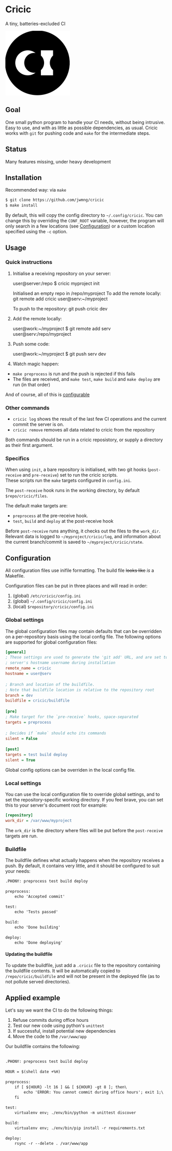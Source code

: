 # Cricic

A tiny, batteries-excluded CI

![logo](docs/logo.svg)

## Goal

One small python program to handle your CI needs, without being intrusive.
Easy to use, and with as little as possible dependencies, as usual.
Cricic works with `git` for pushing code and `make` for the intermediate steps.

## Status

Many features missing, under heavy development

## Installation

Recommended way: via `make`

```bash
$ git clone https://github.com/jwmng/cricic
$ make install
```

By default, this will copy the config directory to `~/.config/cricic`.
You can change this by overriding the `CONF_ROOT` variable, however, the program
will only search in a few locations (see [Configuration](#Configuration)) or a
custom location specified using the `-c` option.

## Usage

### Quick instructions

1. Initialise a receiving repository on your server:

    user@server:/repo $ cricic myproject init

    Initialised an empty repo in /repo/myproject
    To add the remote locally:
        git remote add cricic user@serv:~/myproject

    To push to the repository:
        git push cricic dev

2. Add the remote locally:

    user@work:~/myproject $ git remote add serv user@serv:/repo/myproject

3. Push some code:

    user@work:~/myproject $ git push serv dev

4. Watch magic happen:

  - `make preprocess` is run and the push is rejected if this fails
  - The files are received, and `make test`, `make build` and `make deploy` are
    run (in that order)

And of course, all of this is [configurable](#Configuration)

### Other commands

- `cricic log` shows the result of the last few CI operations and the current
  commit the server is on.
- `cricic remove` removes all data related to cricic from the repository

Both commands should be run in a cricic reposistory, or supply a directory as
their first argument.

### Specifics

When using `init`, a bare repository is initialised, with two git hooks 
(`post-receive` and `pre-receive`) set to run the cricic scripts.  
These scripts run the `make` targets configured in `config.ini`.

The `post-receive` hook runs in the working directory, by default 
`$repo/cricic/files`.

The default make targets are:

- `preprocess` at the pre-receive hook.
- `test`, `build` and `deploy` at the post-receive hook

Before `post-receive` runs anything, it checks out the files to the `work_dir`.
Relevant data is logged to `~/myproject/cricic/log`, and information about the
current branch/commit is saved to `~/myproject/cricic/state`.

## Configuration

All configuration files use inifile formatting.
The build file ~~looks like~~ _is_ a Makefile.

Configuration files can be put in three places and will read in order:

1. (global) `/etc/cricic/config.ini`
2. (global) `~/.config/cricic/config.ini`
3. (local) `$repository/cricic/config.ini`

### Global settings

The global configuration files may contain defaults that can be overridden on 
a per-repository basis using the local config file.
The following options are supported for global configuration files:

```ini
[general]
; These settings are used to generate the 'git add' URL, and are set to the
; server's hostname username during installation
remote_name = cricic
hostname = user@serv

; Branch and location of the buildfile.
; Note that buildfile location is relative to the repository root
branch = dev
buildfile = cricic/buildfile

[pre]
; Make target for the `pre-receive` hooks, space-separated
targets = preprocess

; Decides if `make` should echo its commands
silent = False

[post]
targets = test build deploy
silent = True
```

Global config options can be overriden in the local config file.

### Local settings

You can use the local configuration file to override global settings, and to set
the repository-specific working directory.
If you feel brave, you can set this to your server's document root for example:

```ini
[repository]
work_dir = /var/www/myproject
```

The `ork_dir` is the directory where files will be put before the `post-receive`
targets are run.

### Buildfile

The buildfile defines what actually happens when the repository receives a push.
By default, it contains very little, and it should be configured to suit your
needs:

```make
.PHONY: preprocess test build deploy

preprocess:
	echo 'Accepted commit'

test:
	echo 'Tests passed'

build:
	echo 'Done building'

deploy:
	echo 'Done deploying'
```

#### Updating the buildfile

To update the buildfile, just add a `.cricic` file to the repository containing
the buildfile contents.
It will be automatically copied to `/repo/cricic/buildfile` and will not be
present in the deployed file (as to not pollute served directories).

## Applied example

Let's say we want the CI to do the following things:

1. Refuse commits during office hours
2. Test our new code using python's `unittest`
3. If successful, install potential new dependencies
4. Move the code to the `/var/www/app`

Our buildfile contains the following:
```make

.PHONY: preprocess test build deploy

HOUR = $(shell date +%H)

preprocess:
    if [ ${HOUR} -lt 16 ] && [ ${HOUR} -gt 8 ]; then\
        echo 'ERROR: You cannot commit during office hours'; exit 1;\
    fi

test:
    virtualenv env; ./env/bin/python -m unittest discover

build:
    virtualenv env; ./env/bin/pip install -r requirements.txt

deploy:
    rsync -r --delete . /var/www/app
```
